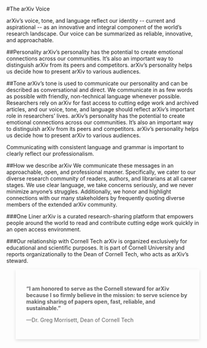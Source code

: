 #The arXiv Voice
<style>
blockquote {
  border-left: 0;
  -webkit-box-shadow: 0px 3px 8px 0px rgba(0,0,0,0.12);
  -moz-box-shadow: 0px 3px 8px 0px rgba(0,0,0,0.12);
  box-shadow: 0px 3px 8px 0px rgba(0,0,0,0.12);
  padding:1em;
  margin-bottom:1.5em;
}
@media (min-width: 576px) {
  blockquote {
    padding: 2em;
  }
}
</style>
arXiv’s voice, tone, and language reflect our identity -- current and aspirational -- as an innovative and integral component of the world’s research landscape. Our voice can be summarized as reliable, innovative, and approachable.

##Personality
arXiv’s personality has the potential to create emotional connections across our communities. It’s also an important way to distinguish arXiv from its peers and competitors. arXiv’s personality helps us decide how to present arXiv to various audiences.

##Tone
arXiv’s tone is used to communicate our personality and can be described as conversational and direct. We communicate in as few words as possible with friendly, non-technical language whenever possible. Researchers rely on arXiv for fast access to cutting edge work and archived articles, and our voice, tone, and language should reflect arXiv’s important role in researchers’ lives. arXiv’s personality has the potential to create emotional connections across our communities. It’s also an important way to distinguish arXiv from its peers and competitors. arXiv’s personality helps us decide how to present arXiv to various audiences.

Communicating with consistent language and grammar is important to clearly reflect our professionalism.

##How we describe arXiv
We communicate these messages in an approachable, open, and professional manner. Specifically, we cater to our diverse research community of readers, authors, and librarians at all career stages. We use clear language, we take concerns seriously, and we never minimize anyone’s struggles. Additionally, we honor and highlight connections with our many stakeholders by frequently quoting diverse members of the extended arXiv community.

###One Liner
arXiv is a curated research-sharing platform that empowers people around the world to read and contribute cutting edge work quickly in an open access environment.

###Our relationship with Cornell Tech
arXiv is organized exclusively for educational and scientific purposes. It is part of Cornell University and reports organizationally to the Dean of Cornell Tech, who acts as arXiv’s steward.

> **“I am honored to serve as the Cornell steward for arXiv because I so firmly believe in the mission: to serve science by making sharing of papers open, fast, reliable, and sustainable.”**
>
> —Dr. Greg Morrisett, Dean of Cornell Tech
